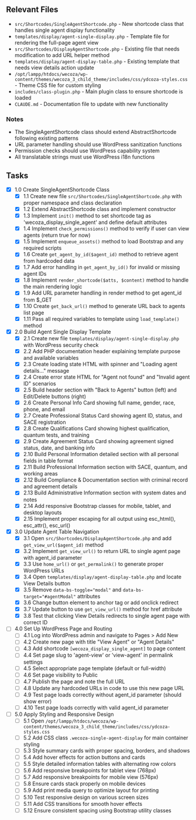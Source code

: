## Relevant Files

- `src/Shortcodes/SingleAgentShortcode.php` - New shortcode class that handles single agent display functionality
- `templates/display/agent-single-display.php` - Template file for rendering the full-page agent view
- `src/Shortcodes/DisplayAgentShortcode.php` - Existing file that needs modification to add URL helper method
- `templates/display/agent-display-table.php` - Existing template that needs view details action update
- `/opt/lampp/htdocs/wecoza/wp-content/themes/wecoza_3_child_theme/includes/css/ydcoza-styles.css` - Theme CSS file for custom styling
- `includes/class-plugin.php` - Main plugin class to ensure shortcode is loaded
- `CLAUDE.md` - Documentation file to update with new functionality

### Notes

- The SingleAgentShortcode class should extend AbstractShortcode following existing patterns
- URL parameter handling should use WordPress sanitization functions
- Permission checks should use WordPress capability system
- All translatable strings must use WordPress i18n functions

## Tasks

- [x] 1.0 Create SingleAgentShortcode Class
  - [x] 1.1 Create new file `src/Shortcodes/SingleAgentShortcode.php` with proper namespace and class declaration
  - [x] 1.2 Extend AbstractShortcode class and implement constructor
  - [x] 1.3 Implement `init()` method to set shortcode tag as 'wecoza_display_single_agent' and define default attributes
  - [x] 1.4 Implement `check_permissions()` method to verify if user can view agents (return true for now)
  - [x] 1.5 Implement `enqueue_assets()` method to load Bootstrap and any required scripts
  - [x] 1.6 Create `get_agent_by_id($agent_id)` method to retrieve agent from hardcoded data
  - [x] 1.7 Add error handling in `get_agent_by_id()` for invalid or missing agent IDs
  - [x] 1.8 Implement `render_shortcode($atts, $content)` method to handle the main rendering logic
  - [x] 1.9 Add URL parameter handling in render method to get agent_id from $_GET
  - [x] 1.10 Create `get_back_url()` method to generate URL back to agents list page
  - [x] 1.11 Pass all required variables to template using `load_template()` method

- [x] 2.0 Build Agent Single Display Template
  - [x] 2.1 Create new file `templates/display/agent-single-display.php` with WordPress security check
  - [x] 2.2 Add PHP documentation header explaining template purpose and available variables
  - [x] 2.3 Create loading state HTML with spinner and "Loading agent details..." message
  - [x] 2.4 Create error state HTML for "Agent not found" and "Invalid agent ID" scenarios
  - [x] 2.5 Build header section with "Back to Agents" button (left) and Edit/Delete buttons (right)
  - [x] 2.6 Create Personal Info Card showing full name, gender, race, phone, and email
  - [x] 2.7 Create Professional Status Card showing agent ID, status, and SACE registration
  - [x] 2.8 Create Qualifications Card showing highest qualification, quantum tests, and training
  - [x] 2.9 Create Agreement Status Card showing agreement signed status, date, and banking info
  - [x] 2.10 Build Personal Information detailed section with all personal fields in table format
  - [x] 2.11 Build Professional Information section with SACE, quantum, and working areas
  - [x] 2.12 Build Compliance & Documentation section with criminal record and agreement details
  - [x] 2.13 Build Administrative Information section with system dates and notes
  - [x] 2.14 Add responsive Bootstrap classes for mobile, tablet, and desktop layouts
  - [x] 2.15 Implement proper escaping for all output using esc_html(), esc_attr(), esc_url()

- [x] 3.0 Update Agent Table Navigation
  - [x] 3.1 Open `src/Shortcodes/DisplayAgentShortcode.php` and add `get_view_url($agent_id)` method
  - [x] 3.2 Implement `get_view_url()` to return URL to single agent page with agent_id parameter
  - [x] 3.3 Use `home_url()` or `get_permalink()` to generate proper WordPress URLs
  - [x] 3.4 Open `templates/display/agent-display-table.php` and locate View Details button
  - [x] 3.5 Remove `data-bs-toggle="modal"` and `data-bs-target="#agentModal"` attributes
  - [x] 3.6 Change button element to anchor tag or add onclick redirect
  - [x] 3.7 Update button to use `get_view_url()` method for href attribute
  - [x] 3.8 Test that clicking View Details redirects to single agent page with correct ID

- [ ] 4.0 Set Up WordPress Page and Routing
  - [ ] 4.1 Log into WordPress admin and navigate to Pages > Add New
  - [ ] 4.2 Create new page with title "View Agent" or "Agent Details"
  - [ ] 4.3 Add shortcode `[wecoza_display_single_agent]` to page content
  - [ ] 4.4 Set page slug to 'agent-view' or 'view-agent' in permalink settings
  - [ ] 4.5 Select appropriate page template (default or full-width)
  - [ ] 4.6 Set page visibility to Public
  - [ ] 4.7 Publish the page and note the full URL
  - [ ] 4.8 Update any hardcoded URLs in code to use this new page URL
  - [ ] 4.9 Test page loads correctly without agent_id parameter (should show error)
  - [ ] 4.10 Test page loads correctly with valid agent_id parameter

- [ ] 5.0 Apply Styling and Responsive Design
  - [ ] 5.1 Open `/opt/lampp/htdocs/wecoza/wp-content/themes/wecoza_3_child_theme/includes/css/ydcoza-styles.css`
  - [ ] 5.2 Add CSS class `.wecoza-single-agent-display` for main container styling
  - [ ] 5.3 Style summary cards with proper spacing, borders, and shadows
  - [ ] 5.4 Add hover effects for action buttons and cards
  - [ ] 5.5 Style detailed information tables with alternating row colors
  - [ ] 5.6 Add responsive breakpoints for tablet view (768px)
  - [ ] 5.7 Add responsive breakpoints for mobile view (576px)
  - [ ] 5.8 Ensure cards stack properly on mobile devices
  - [ ] 5.9 Add print media query to optimize layout for printing
  - [ ] 5.10 Test responsive design on various screen sizes
  - [ ] 5.11 Add CSS transitions for smooth hover effects
  - [ ] 5.12 Ensure consistent spacing using Bootstrap utility classes